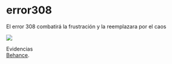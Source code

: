 # error308
El error 308 combatirá la frustración y la reemplazara por el caos


![](https://mir-s3-cdn-cf.behance.net/project_modules/max_1200/a9d710135897615.61f0041bdaa72.png)

Evidencias<br/>
[Behance](https://www.behance.net/gallery/135897615/Error-308-Soluciones-Creativas-frente-al-error).


